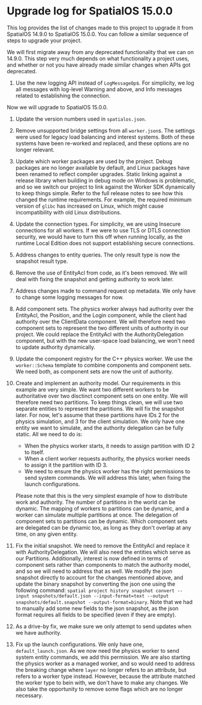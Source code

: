 # Upgrade log for SpatialOS 15.0.0

This log provides the list of changes made to this project to upgrade it from
SpatialOS 14.9.0 to SpatialOS 15.0.0. You can follow a similar sequence of steps
to upgrade your project.

We will first migrate away from any deprecated functionality that we can on
14.9.0. This step very much depends on what functionality a project uses, and
whether or not you have already made similar changes when APIs got deprecated.

1. Use the new logging API instead of `LogMessageOp`s. For simplicity, we log
   all messages with log-level Warning and above, and Info messages related to
   establishing the connection.

Now we will upgrade to SpatialOS 15.0.0.

1. Update the version numbers used in `spatialos.json`.
1. Remove unsupported bridge settings from all `worker.json`s. The settings
   were used for legacy load balancing and interest systems. Both of these
   systems have been re-worked and replaced, and these options are no longer
   relevant.
1. Update which worker packages are used by the project. Debug packages are no
   longer available by default, and Linux packages have been renamed to reflect
   compiler upgrades. Static linking against a release library when building in
   debug mode on Windows is problematic, and so we switch our project to link
   against the Worker SDK dynamically to keep things simple. Refer to the full
   release notes to see how this changed the runtime requirements. For example,
   the required minimum version of `glibc` has increased on Linux, which might
   cause incompatibility with old Linux distributions.
1. Update the connection types. For simplicity, we are using Insecure connections
   for all workers. If we were to use TLS or DTLS connection security, we would
   have to turn this off when running locally, as the runtime Local Edition does
   not support establishing secure connections.
1. Address changes to entity queries. The only result type is now the snapshot
   result type.
1. Remove the use of EntityAcl from code, as it's been removed. We will deal with
   fixing the snapshot and getting authority to work later.
1. Address changes made to command request op metadata. We only have to change
   some logging messages for now.
1. Add component sets. The physics worker always had authority over the EntityAcl,
   the Position, and the Login component, while the client had authority over the
   ClientData component. We will therefore need two component sets to represent
   the two different units of authority in our project. We could replace the
   EntityAcl with the AuthorityDelegation component, but with the new user-space
   load balancing, we won't need to update authority dynamically.
1. Update the component registry for the C++ physics worker. We use the
   `worker::Schema` template to combine components and component sets. We need
   both, as component sets are now the unit of authority.
1. Create and implement an authority model. Our requirements in this example are
   very simple. We want two different workers to be authoritative over two
   disctinct component sets on one entity. We will therefore need two partitions.
   To keep things clean, we will use two separate entities to represent the
   partitions. We will fix the snapshot later. For now, let's assume that these
   partitions have IDs 2 for the physics simulation, and 3 for the client
   simulation. We only have one entity we want to simulate, and the authority
   delegation can be fully static. All we need to do is:
   * When the physics worker starts, it needs to assign partition with ID 2 to
     itself.
   * When a client worker requests authority, the physics worker needs to assign
     it the partition with ID 3.
   * We need to ensure the physics worker has the right permissions to send
     system commands. We will address this later, when fixing the launch
     configurations.

   Please note that this is the very simplest example of how to distribute work
   and authority. The number of partitions in the world can be dynamic. The
   mapping of workers to partitions can be dynamic, and a worker can simulate
   multiple partitions at once. The delegation of component sets to partitions
   can be dynamic. Which component sets are delegated can be dynamic too, as long
   as they don't overlap at any time, on any given entity.
1. Fix the initial snapshot. We need to remove the EntityAcl and replace it with
   AuthorityDelegation. We will also need the entities which serve as our
   Partitions. Additionally, interest is now defined in terms of component sets
   rather than components to match the authority model, and so we will need to
   address that as well. We modify the json snapshot directly to account for the
   changes mentioned above, and update the binary snapshot by converting the
   json one using the following command:
   `spatial project history snapshot convert --input snapshots/default.json --input-format=text --output snapshots/default.snapshot --output-format=binary`.
   Note that we had to manually add some new fields to the json snapshot, as the
   json format requires all fields to be specified (even if they are empty).
1. As a drive-by fix, we make sure we only attempt to send updates when we have
   authority.
1. Fix up the launch configurations. We only have one, `default_launch.json`. As
   we now need the physics worker to send system entity commands, we add this
   permission. We are also starting the physics worker as a managed worker, and
   so would need to address the breaking change where `layer` no longer refers
   to an attribute, but refers to a worker type instead. However, because the
   attribute matched the worker type to bein with, we don't have to make any
   changes. We also take the opportunity to remove some flags which are no longer
   necessary.
